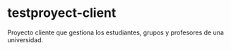 # testproyect-client
Proyecto cliente que gestiona los estudiantes, grupos y profesores de una universidad.
